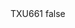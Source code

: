 <?xml version="1.0" encoding="UTF-8"?>
<CustomMetadata xmlns="http://soap.sforce.com/2006/04/metadata">
    <label>TXU661</label>
    <protected>false</protected>
</CustomMetadata>
